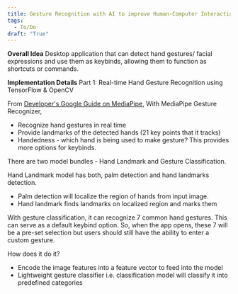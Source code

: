 ```yaml
---
title: Gesture Recognition with AI to improve Human-Computer Interactions
tags:
  - To/Do
draft: "True"
---
```

**Overall Idea**
Desktop application that can detect hand gestures/ facial expressions and use them as keybinds, allowing them to function as shortcuts or commands. 

**Implementation Details**
Part 1: Real-time Hand Gesture Recognition using TensorFlow & OpenCV

From [Developer's Google Guide on MediaPipe](https://developers.google.com/mediapipe/solutions/vision/gesture_recognizer),
With MediaPipe Gesture Recognizer,
- Recognize hand gestures in real time
- Provide landmarks of the detected hands (21 key points that it tracks)
- Handedness - which hand is being used to make gesture? This provides more options for keybinds.

There are two model bundles - Hand Landmark and Gesture Classification.

 Hand Landmark model has both, palm detection and hand landmarks detection. 
 - Palm detection will localize the region of hands from input image.
 - Hand landmark finds landmarks on localized region and marks them

With gesture classification, it can recognize 7 common hand gestures. This can serve as a default keybind option. So, when the app opens, these 7 will be a pre-set selection but users should still have the ability to enter a custom gesture. 

How does it do it?
- Encode the image features into a feature vector to feed into the model
- Lightweight gesture classifier i.e. classification model will classify it into predefined categories
